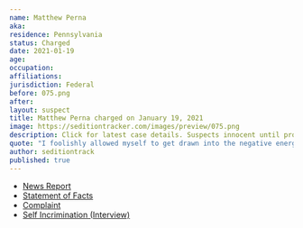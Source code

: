 ```yaml
---
name: Matthew Perna
aka:
residence: Pennsylvania
status: Charged
date: 2021-01-19
age:
occupation:
affiliations:
jurisdiction: Federal
before: 075.png
after:
layout: suspect
title: Matthew Perna charged on January 19, 2021
image: https://seditiontracker.com/images/preview/075.png
description: Click for latest case details. Suspects innocent until proven guilty.
quote: "I foolishly allowed myself to get drawn into the negative energy emanating from that building."
author: seditiontrack
published: true
---
```


- [News Report](https://www.post-gazette.com/news/crime-courts/2021/01/19/Western-Pennsylvania-charged-US-Capitol-riot-insurrection-matthew-perna-jorden-mink/stories/202101190125)
- [Statement of Facts](https://www.justice.gov/opa/page/file/1356831/download)
- [Complaint](https://www.justice.gov/opa/page/file/1356826/download)
- [Self Incrimination (Interview)](https://www.ncnewsonline.com/news/local_news/fbi-agents-meet-with-sharpsville-resident/article_fa8fe7f9-62fc-5363-8d22-9e13ea81b1e1.html)

